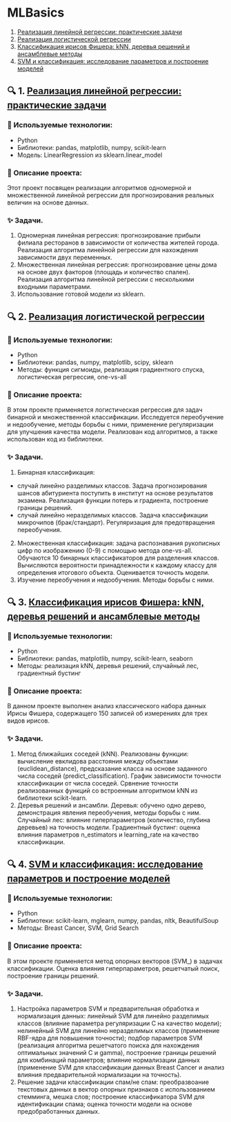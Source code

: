 # MLBasics

1. [Реализация линейной регрессии: практические задачи](https://github.com/Belphisto/MLBasics/edit/main/README.md#-1-реализация-линейной-регрессии-практические-задачи)
2. [Реализация логистической регрессии](https://github.com/Belphisto/MLBasics/edit/main/README.md#-2-реализация-логистической-регрессии)
3. [Классификация ирисов Фишера: kNN, деревья решений и ансамблевые методы](https://github.com/Belphisto/MLBasics/edit/main/README.md#-3-классификация-ирисов-фишера-knn-деревья-решений-и-ансамблевые-методы)
4. [SVM и классификация: исследование параметров и построение моделей](https://github.com/Belphisto/MLBasics/edit/main/README.md#-4-svm-и-классификация-исследование-параметров-и-построение-моделей)



## 🔍 1. [Реализация линейной регрессии: практические задачи](https://github.com/Belphisto/MLBasics/blob/main/Линейная_регрессия_.ipynb)

### 🚀 Используемые технологии:
- Python
- Библиотеки: pandas, matplotlib, numpy, scikit-learn
- Модель: LinearRegression из sklearn.linear_model

### 📌 Описание проекта:

Этот проект посвящен реализации алгоритмов одномерной и множественной линейной регрессии для прогнозирования реальных величин на основе данных.

### ✨ Задачи.
1. Одномерная линейная регрессия: прогнозирование прибыли филиала ресторанов в зависимости от количества жителей города. Реализация алгоритма линейной регрессии для нахождения зависимости двух переменных.
2. Множественная линейная регрессия: прогнозирование цены дома на основе двух факторов (площадь и количество спален). Реализация алгоритма линейной регрессии с несколькими входными параметрами.
3. Использование готовой модели из sklearn.


## 🔍 2. [Реализация логистической регрессии](https://github.com/Belphisto/MLBasics/blob/main/Логистическая_регрессия_.ipynb)

### 🚀 Используемые технологии:
- Python
- Библиотеки: pandas, numpy, matplotlib, scipy, sklearn
- Методы: функция сигмоиды, реализация градиентного спуска, логистическая регрессия, one-vs-all

### 📌 Описание проекта:

В этом проекте применяется логистическая регрессия для задач бинарной и множественной классификации. Исследуется переобучение и недообучение, методы борьбы с ними, применение регуляризации для улучшения качества модели. Реализован код алгоритмов, а также использован код из библиотеки.

### ✨ Задачи.
1. Бинарная классификация:
  - случай линейно разделимых классов. Задача прогнозирования шансов абитуриента поступить в институт на основе результатов экзамена. Реализация функции потерь и градиента, построение границы решений.
  - случай линейно неразделимых классов. Задача классификации микрочипов (брак/стандарт). Регуляризация для предотвращения переобучения.
2. Множественная классификация: задача распознавания рукописных цифр по изображению (0-9) с помощью метода one-vs-all. Обучаются 10 бинарных классификаторов для разделения классов. Вычисляются вероятности принадлежности к каждому классу для определения итогового объекта. Оценивается точность модели.
3. Изучение переобучения и недообучения. Методы борьбы с ними.


## 🔍 3. [Классификация ирисов Фишера: kNN, деревья решений и ансамблевые методы](https://github.com/Belphisto/MLBasics/blob/main/knn_IrisFisher.ipynb)

### 🚀 Используемые технологии:
- Python
- Библиотеки: pandas, matplotlib, numpy, scikit-learn, seaborn
- Методы: реализация kNN, деревья решений, случайный лес, градиентный бустинг

### 📌 Описание проекта:

В данном проекте выполнен анализ классического набора данных Ирисы Фишера, содержащего 150 записей об измерениях для трех видов ирисов.


### ✨ Задачи.
1. Метод ближайших соседей (kNN). Реализованы функции: вычисление евклидова расстояния между объектами (euclidean_distance), предсказание класса на основе заданного числа соседей (predict_classification). График зависимости точности классификации от числа соседей. Срвнение точности реализованных функций со встроенным алгоритмом kNN из библиотеки scikit-learn.
2. Деревья решений и ансамбли. Деревья: обучено одно дерево, демонстрация явления переобучения, методы борьбы с ним. Случайный лес: влияние гиперпараметров (количество, глубина деревьев) на точность модели. Градиентный бустинг: оценка влияния параметров n_estimators и learning_rate на качество классификации.


## 🔍 4. [SVM и классификация: исследование параметров и построение моделей](https://github.com/Belphisto/MLBasics/blob/main/SVM.ipynb)

### 🚀 Используемые технологии:
- Python
- Библиотеки: scikit-learn, mglearn, numpy, pandas, nltk, BeautifulSoup
- Методы: Breast Cancer, SVM, Grid Search

### 📌 Описание проекта:

В этом проекте применяется метод опорных векторов (SVM_) в задачах классификации. Оценка влияния гиперпараметров, решетчатый поиск, построение границы решений. 

### ✨ Задачи.
1. Настройка параметров SVM и предварительная обработка и нормализация данных: линейный SVM для линейно разделимых классов (влияние параметра регуляризации C на качество модели); нелинейный SVM для линейно неразделимых классов (применение RBF-ядра для повышения точности); подбор параметров SVM (реализация алгоритма решетчатого поиска для нахождения оптимальных значений C и gamma), построение границы решений для комбинаций параметров; влияние нормализации данных (применение SVM для классификации данных Breast Cancer и анализ влияния предварительной нормализации на точность).
2. Решение задачи классификации спам/не спам: преобразвоание текстовых данных в вектор опорных признаков с использованием стемминга, мешка слов; построение классификатора SVM для идентификации спама; оценка точности модели на основе предобработанных данных.
